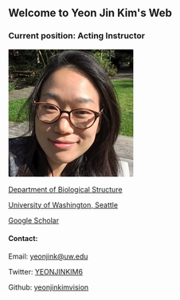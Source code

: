 ## Welcome to Yeon Jin Kim's Web


### Current position: Acting Instructor
![Yeon Jin Kim, Ph.D.](https://github.com/yeonjinkimvision/yeonjinkim.github.io/raw/master/yjk.jpg)

[Department of Biological Structure](https://depts.washington.edu/biostr/home)

[University of Washington, Seattle](https://www.washington.edu/)

[Google Scholar](https://scholar.google.ca/citations?user=D4w2Jbec7IMC&hl=en)



#### Contact:

Email: [yeonjink@uw.edu](yeonjink@uw.edu)

Twitter: [YEONJINKIM6](https://twitter.com/YEONJINKIM6)

Github: [yeonjinkimvision](https://github.com/yeonjinkimvision)
